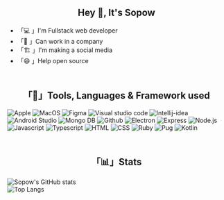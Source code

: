 ## <div align="center">Hey 👋, It's Sopow</div>
- 「💻 」I'm Fullstack web developer 
- 「💼 」Can work in a company
- 「🏗️ 」I'm making a social media
- 「😄 」Help open source
## </br><div align="center">「🔧」Tools, Languages & Framework used</div>

![Apple](https://camo.githubusercontent.com/685cf68a824b91e854d943d304d09e73c11a759add33ce2cf2c7beeba1e3c8bd/68747470733a2f2f696d672e736869656c64732e696f2f62616467652f4170706c652d3030303030302e7376673f7374796c653d666f722d7468652d6261646765266c6f676f3d4170706c65266c6f676f436f6c6f723d7768697465)
![MacOS](https://camo.githubusercontent.com/e00426722c8521fdaa1e2e64b9a2f20098da1291bb4a62d668d10b315a23cc60/68747470733a2f2f696d672e736869656c64732e696f2f62616467652f6d61634f532d3030303030302e7376673f7374796c653d666f722d7468652d6261646765266c6f676f3d6d61634f53266c6f676f436f6c6f723d7768697465)
![Figma](https://img.shields.io/badge/Figma-F24E1E?style=for-the-badge&logo=figma&logoColor=white)
![Visual studio code](https://camo.githubusercontent.com/1b9c3034aa078ebfac8da21d4a43ab67da92ad801a08c4b9b04cfecfb54df2d2/68747470733a2f2f696d672e736869656c64732e696f2f62616467652f56697375616c25323053747564696f253230436f64652d3030374143432e7376673f7374796c653d666f722d7468652d6261646765266c6f676f3d56697375616c2d53747564696f2d436f6465266c6f676f436f6c6f723d7768697465)
![Intellij-idea](https://img.shields.io/badge/IntelliJIDEA-000000.svg?style=for-the-badge&logo=intellij-idea&logoColor=white)
![Android Studio](https://img.shields.io/badge/Android_Studio-3DDC84?style=for-the-badge&logo=android-studio&logoColor=white)
![Mongo DB](https://camo.githubusercontent.com/ce143f7fd76dab35e8da20477c48cae4eeb7a59896b41e54c1c9882df1e1a9d0/68747470733a2f2f696d672e736869656c64732e696f2f62616467652f4d6f6e676f44422d3437413234382e7376673f7374796c653d666f722d7468652d6261646765266c6f676f3d4d6f6e676f4442266c6f676f436f6c6f723d7768697465)
![Github](https://camo.githubusercontent.com/ab157f6775de79be0a1001ed37be1ec4ec4529a9de146f306700d725aea9bce5/68747470733a2f2f696d672e736869656c64732e696f2f62616467652f4769744875622d3138313731372e7376673f7374796c653d666f722d7468652d6261646765266c6f676f3d476974487562266c6f676f436f6c6f723d7768697465)
![Electron](https://camo.githubusercontent.com/f69b2ef1733d40e21237d240fabcafacf6e25c6436c39db79667ba90685f2a9c/68747470733a2f2f696d672e736869656c64732e696f2f62616467652f456c656374726f6e2d3437383438462e7376673f7374796c653d666f722d7468652d6261646765266c6f676f3d456c656374726f6e266c6f676f436f6c6f723d7768697465)
![Express](https://camo.githubusercontent.com/cbc758d6b60487e6c7ce7f34941fb4b4700251c2610af03f796c70d57f2547d3/68747470733a2f2f696d672e736869656c64732e696f2f62616467652f457870726573732d3030303030302e7376673f7374796c653d666f722d7468652d6261646765266c6f676f3d45787072657373266c6f676f436f6c6f723d7768697465)
![Node.js](https://camo.githubusercontent.com/b37d957fad59c6603fe2d92ad99e098a1c6626f8a361ed2241834a9a6e630f14/68747470733a2f2f696d672e736869656c64732e696f2f62616467652f4e6f64652e6a732d3333393933332e7376673f7374796c653d666f722d7468652d6261646765266c6f676f3d6e6f64652d646f742d6a73266c6f676f436f6c6f723d7768697465)
![Javascript](https://camo.githubusercontent.com/a2042e7183b80291f7a9b360ee5b0390cc7bb4ee163e0304d43659a5000ecba0/68747470733a2f2f696d672e736869656c64732e696f2f62616467652f4a6176615363726970742d4637444631452e7376673f7374796c653d666f722d7468652d6261646765266c6f676f3d4a617661536372697074266c6f676f436f6c6f723d626c61636b)
![Typescript](https://camo.githubusercontent.com/f52f5a7e8d4ae7493db2127b25f55711d6353f65c7ed585024c80ee9febfa8d5/68747470733a2f2f696d672e736869656c64732e696f2f62616467652f547970655363726970742d3331373843362e7376673f7374796c653d666f722d7468652d6261646765266c6f676f3d54797065536372697074266c6f676f436f6c6f723d7768697465)
![HTML](https://camo.githubusercontent.com/ce98a71a9faff159f0f00537dd08693cea68ca1d891f91c7e9021b8191d02fae/68747470733a2f2f696d672e736869656c64732e696f2f62616467652f48544d4c352d4533344632362e7376673f7374796c653d666f722d7468652d6261646765266c6f676f3d48544d4c35266c6f676f436f6c6f723d7768697465)
![CSS](https://camo.githubusercontent.com/dad0bd470ccac1d7413044b05b886be1e106386624008bd31a6c950f7d608460/68747470733a2f2f696d672e736869656c64732e696f2f62616467652f435353332d3135373242362e7376673f7374796c653d666f722d7468652d6261646765266c6f676f3d43535333266c6f676f436f6c6f723d7768697465)
![Ruby](https://camo.githubusercontent.com/d67dbfbba52a53512b6be3cef672ce9126364ba93f9aaa5ff715ab28fde24120/68747470733a2f2f696d672e736869656c64732e696f2f62616467652f527562792d4343333432442e7376673f7374796c653d666f722d7468652d6261646765266c6f676f3d52756279266c6f676f436f6c6f723d7768697465)
![Pug](https://camo.githubusercontent.com/70592350d811705cd080402135d387c15681ea05f9cc32b28d29515eaff0ce5a/68747470733a2f2f696d672e736869656c64732e696f2f62616467652f5075672d4138363435342e7376673f7374796c653d666f722d7468652d6261646765266c6f676f3d507567266c6f676f436f6c6f723d7768697465)
![Kotlin](https://img.shields.io/badge/Kotlin-0095D5?&style=for-the-badge&logo=kotlin&logoColor=white)

## </br><div align="center">「📊」Stats</div>
![Sopow's GitHub stats](https://github-readme-stats.vercel.app/api?username=sopow&show_icons=true&theme=radical)<br/>
![Top Langs](https://github-readme-stats.vercel.app/api/top-langs/?username=sopow&layout=compact&theme=radical)
